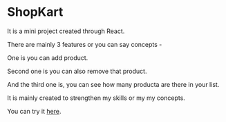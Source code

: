 <h1>ShopKart</h1>

<p>It is a mini project created through React.</p>
<p>There are mainly 3 features or you can say concepts -</p>
<p>One is you can add product.</p>
<p>Second one is you can also remove that product.</p>
<p>And the third one is, you can see how many producta are there in your list.</p>

<p>It is mainly created to strengthen my skills or my my concepts.</p>

<p>You can try it <a href="https://shop-kart-phi.vercel.app/" target="_blank">here</a>.</p>